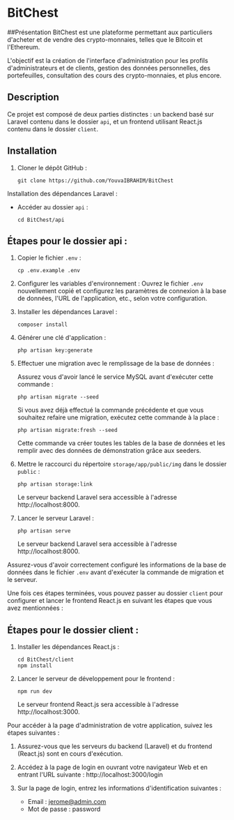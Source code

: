 # BitChest
##Présentation 
BitChest est une plateforme permettant aux particuliers d'acheter et de vendre des crypto-monnaies, telles que le Bitcoin et l'Ethereum.

L'objectif est la création de l'interface d'administration pour les profils d'administrateurs et de clients, gestion des données personnelles, des portefeuilles, consultation des cours des crypto-monnaies, et plus encore.

## Description

Ce projet est composé de deux parties distinctes : un backend basé sur Laravel contenu dans le dossier `api`, et un frontend utilisant React.js contenu dans le dossier `client`.

## Installation

1. Cloner le dépôt GitHub :
   ```
   git clone https://github.com/YouvaIBRAHIM/BitChest
   ```
   
Installation des dépendances Laravel :
   - Accéder au dossier `api` :
     ```
     cd BitChest/api
     ```

## Étapes pour le dossier api :

1. Copier le fichier `.env` :
   ```
   cp .env.example .env
   ```

2. Configurer les variables d'environnement :
   Ouvrez le fichier `.env` nouvellement copié et configurez les paramètres de connexion à la base de données, l'URL de l'application, etc., selon votre configuration.

3. Installer les dépendances Laravel :
   ```
   composer install
   ```

4. Générer une clé d'application :
   ```
   php artisan key:generate
   ```

5. Effectuer une migration avec le remplissage de la base de données :
    
    Assurez vous d'avoir lancé le service MySQL avant d'exécuter cette commande :
   ```
   php artisan migrate --seed
   ```
   
   Si vous avez déjà effectué la commande précédente et que vous souhaitez refaire une migration, exécutez cette commande à la place :
   ```
   php artisan migrate:fresh --seed
   ```

   Cette commande va créer toutes les tables de la base de données et les remplir avec des données de démonstration grâce aux seeders.

6. Mettre le raccourci du répertoire `storage/app/public/img` dans le dossier `public` :
   ```
   php artisan storage:link
   ```

   Le serveur backend Laravel sera accessible à l'adresse http://localhost:8000.

7. Lancer le serveur Laravel :
   ```
   php artisan serve
   ```

   Le serveur backend Laravel sera accessible à l'adresse http://localhost:8000.

Assurez-vous d'avoir correctement configuré les informations de la base de données dans le fichier `.env` avant d'exécuter la commande de migration et le serveur.

Une fois ces étapes terminées, vous pouvez passer au dossier `client` pour configurer et lancer le frontend React.js en suivant les étapes que vous avez mentionnées :

## Étapes pour le dossier client :

1. Installer les dépendances React.js :
   ```
   cd BitChest/client
   npm install
   ```

2. Lancer le serveur de développement pour le frontend :
   ```
   npm run dev
   ```

   Le serveur frontend React.js sera accessible à l'adresse http://localhost:3000.


Pour accéder à la page d'administration de votre application, suivez les étapes suivantes :

1. Assurez-vous que les serveurs du backend (Laravel) et du frontend (React.js) sont en cours d'exécution.

2. Accédez à la page de login en ouvrant votre navigateur Web et en entrant l'URL suivante : http://localhost:3000/login

3. Sur la page de login, entrez les informations d'identification suivantes :
   - Email : jerome@admin.com
   - Mot de passe : password

